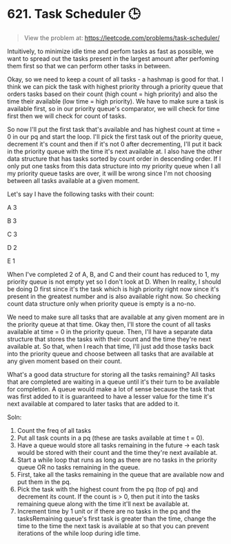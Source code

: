 # 621. Task Scheduler 🕒  
> View the problem at: https://leetcode.com/problems/task-scheduler/

Intuitively, to minimize idle time and perfom tasks as fast as possible, we want to spread out the tasks present in the largest amount after perfoming them first so that we can
perform other tasks in between.

Okay, so we need to keep a count of all tasks - a hashmap is good for that. I think we can pick the task with highest priority through a priority queue that orders tasks
based on their count (high count = high priority) and also the time their available (low time = high priority). We have to make sure a task is available first, so in our priority 
queue's comparator, we will check for time first then we will check for count of tasks.

So now I'll put the first task that's available and has highest count at time = 0 in our pq and start the loop. I'll pick the first task out of the priority queue, decrement it's count
and then if it's not 0 after decrementing, I'll put it back in the priority queue with the time it's next available at. I also have the other data structure that has tasks sorted
by count order in descending order. If I only put one tasks from this data structure into my priority queue when I all my priority queue tasks are over, it will be wrong since
I'm not choosing between all tasks available at a given moment.

Let's say I have the following tasks with their count:

A 3

B 3

C 3

D 2

E 1

When I've completed 2 of A, B, and C and their count has reduced to 1, my priority queue is not empty yet so I don't look at D. When In reality, I should be doing D first since it's the
task which is high priority right now since it's present in the greatest number and is also available right now. So checking count data structure only when priority queue is empty is a no-no.

We need to make sure all tasks that are available at any given moment are in the priority queue at that time. Okay then, I'll store the count of all tasks available at time = 0 in the priority
queue. Then, I'll have a separate data structure that stores the tasks with their count and the time they're next available at. So that, when I reach that time, I'll just add those tasks
back into the priority queue and choose between all tasks that are available at any given moment based on their count.

What's a good data structure for storing all the tasks remaining? All tasks that are completed are waiting in a queue until it's their turn to be available for completion. A queue would 
make a lot of sense because the task that was first added to it is guaranteed to have a lesser value for the time it's next available at compared to later tasks that are added to it.

Soln:
1. Count the freq of all tasks
2. Put all task counts in a pq (these are tasks available at time t = 0).
3. Have a queue would store all tasks remaining in the future -> each task would be stored with their count and the time they're next available at.
4. Start a while loop that runs as long as there are no tasks in the priority queue OR no tasks remaining in the queue.
5. First, take all the tasks remaining in the queue that are available now and put them in the pq.
6. Pick the task with the highest count from the pq (top of pq) and decrement its count. If the count is > 0, then put it into the tasks remaining queue along with the time it'll next be available at.
7. Increment time by 1 unit or if there are no tasks in the pq and the tasksRemaining queue's first task is greater than the time, change the time to the time the next task is available at
so that you can prevent iterations of the while loop during idle time.
 

